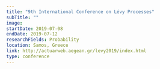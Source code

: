 ```yaml
---
title: "9th International Conference on Lévy Processes"
subTitle: ""
image:
startDate: 2019-07-08
endDate: 2019-07-12
researchFields: Probability
location: Samos, Greece
link: http://actuarweb.aegean.gr/levy2019/index.html
type: conference
---
```

